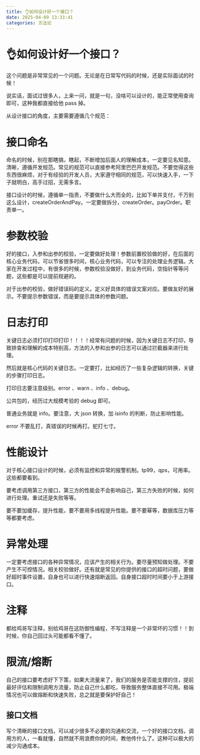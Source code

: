 ```yaml
---
title: 👌如何设计好一个接口？
date: 2025-04-09 13:33:41
categories: 方法论
---
```


# 👌如何设计好一个接口？


这个问题是非常常见的一个问题。无论是在日常写代码的时候，还是实际面试的时候！

说实话，面试过很多人，上来一问，就是一句，没啥可以设计的，能正常使用查询即可，这种我都直接给他 pass 掉。

从设计接口的角度，主要需要遵循几个规范：

# 接口命名
命名的时候，别在那瞎搞，瞎起，不断增加后面人的理解成本，一定要见名知意。清晰，遵循开发规范。常见的规范可以直接参考阿里巴巴开发规范。不要觉得这些东西很麻烦，对于有经验的开发人员，大家遵守相同的规范，可以快速入手，一下子就明白，高手过招，无需多言。

接口设计的时候，遵循单一指责，不要做什么大而全的，比如下单并支付，千万别这么设计，createOrderAndPay。一定要做拆分，createOrder。payOrder。职责单一。

# 参数校验
好的接口，入参和出参的校验，一定要做好处理！参数前置校验做的好，在后面的核心业务代码，可以节省很多时间，核心业务代码，可以专注的处理业务逻辑。大家在开发过程中，有很多的时候，参数校验没做好，到业务代码，空指针等等问题，这些都是可以提前规避的。

对于出参的校验，做好错误码的定义。定义好具体的错误文案对应。要做友好的展示。不要提示参数错误，而是要提示具体的参数问题。

# 日志打印
关键日志必须打印打印打印！！！！经常有问题的时候，因为关键日志不打印，导致排查和理解的成本特别高，方法的入参和出参的日志可以通过拦截器来进行处理。

然后就是核心代码的关键日志。一定要打，比如经历了一些复杂逻辑的转换，关键的步骤打印日志。

打印日志要注意级别。error 、warn 、info 、debug。

公共包的，经历过大规模考验的 debug 即可。

普通业务就是 info。要注意，大 json 转换，加 isinfo 的判断，防止影响性能。

error 不要乱打，真错误的时候再打。蛇打七寸。

# 性能设计
对于核心接口设计的时候，必须有监控和异常的报警机制。tp99，qps，可用率。这些都要看到。

要考虑调用第三方接口，第三方的性能会不会影响自己，第三方失败的时候，如何进行处理。重试还是失败等等。

要不要加缓存，提升性能，要不要用多线程提升性能。要不要幂等，数据库压力等等都要考虑。

# 异常处理
一定要考虑接口的各种异常情况，应该产生的相关行为。要尽量预知做处理。不要产生不可控情况。相关校验做好。还有就是常见的你提供的接口的超时问题，要做好超时事件设置，自身也可以进行快速熔断返回。自身接口超时时间要小于上游接口。

# 注释
都给鸡哥写注释，别给鸡哥在这防御性编程，不写注释是一个非常坏的习惯！！到时候，你自己回过头可能都看不懂了。

# 限流/熔断
自己的接口要考虑好下下策，如果大流量来了，我们的服务是否能支撑的住，提前最好评估和限制调用方流量，防止自己什么都吃，导致服务整体直接不可用。极端情况也可以做熔断和快速失败，总之就是要保护好自己！

## **接口文档**
写个清晰的接口文档，可以减少很多不必要的沟通和交流，一个好的接口文档，调用方的人，一看就懂，自然就不用浪费你的时间，教他传什么了。这种可以极大的减少沟通成本。
